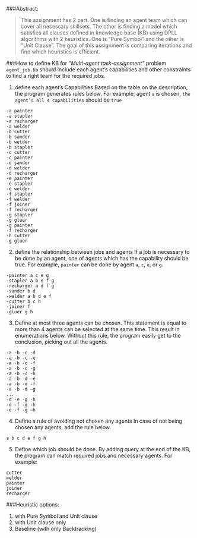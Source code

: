 
###Abstract:

>This assignment has 2 part. One is finding an agent team which can cover all necessary skillsets. The other is finding a model which satisfies all clauses defined in knowledge base (KB) using DPLL algorithms with 2 heuristics. One is “Pure Symbol” and the other is “Unit Clause”. The goal of this assignment is comparing iterations and find which heuristics is efficient.

###How to define KB for *"Multi-agent task-assignment"* problem
`agent_job.kb` should include each agent’s capabilities and other constraints to find a right team for the required jobs.

1)	define each agent’s Capabilities
Based on the table on the description, the program generates rules below. 
For example, agent `a` is chosen, `the agent’s all 4 capabilities` should be `true`


```
-a painter
-a stapler
-a recharger
-a welder
-b cutter
-b sander
-b welder
-b stapler
-c cutter
-c painter
-d sander
-d welder
-d recharger
-e painter
-e stapler
-e welder
-f stapler
-f welder
-f joiner
-f recharger
-g stapler
-g gluer
-g painter
-f recharger
-h cutter
-g gluer
```

2)	define the relationship between jobs and agents
If a job is necessary to be done by an agent, one of agents which has the capability should be true. 
For example, `painter` can be done by agent `a`, `c`, `e`, or `g`.  


```
-painter a c e g
-stapler a b e f g
-recharger a d f g
-sander b d
-welder a b d e f
-cutter b c h
-joiner f
-gluer g h
```

3)	Define at most three agents can be chosen. 
This statement is equal to more than 4 agents can be selected at the same time. 
This result in enumerations below. Without this rule, the program easily get to the conclusion, picking out all the agents.

```
-a -b -c -d
-a -b -c -e
-a -b -c -f
-a -b -c -g
-a -b -c -h
-a -b -d -e
-a -b -d -f
-a -b -d –g
...
-d -e -g -h
-d -f -g -h
-e -f -g –h
```

4)	Define a rule of avoiding not chosen any agents
In case of not being chosen any agents, add the rule below.

```
a b c d e f g h
```

5)	Define which job should be done.
By adding query at the end of the KB, the program can match required jobs and necessary agents. For example:

```
cutter
welder
painter
joiner
recharger
```

###Heuristic options:

1. with Pure Symbol and Unit clause
2. with Unit clause only
3. Baseline (with only Backtracking)
